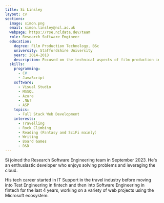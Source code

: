 ```yaml
---
title: Si Linsley
layout: cv
sections:
  image: simon.png
  email: simon.linsley@ncl.ac.uk
  webpage: https://rse.ncldata.dev/team
  role: Research Software Engineer
  education:
    degree: Film Production Technology, BSc
    university: Staffordshire University
    years: 2014-2018
    description: Focused on the technical aspects of film production including various software tools
  skills:
    programming:
      - C#
      - JavaScript
    software:
      - Visual Studio
      - MSSQL
      - Azure
      - .NET
      - ASP
    topics:
      - Full Stack Web Development
    interests:
      - Travelling
      - Rock Climbing
      - Reading (Fantasy and SciFi mainly)
      - Writing
      - Board Games
      - D&D
---
```


Si joined the Research Software Engineering team in September 2023. He's an enthusiastic developer who enjoys solving problems and leveraging the cloud.

His tech career started in IT Support in the travel industry before moving into Test Engineering in fintech and then into Software Engineering in fintech for the last 4 years, working on a variety of web projects using the Microsoft ecosystem.
